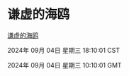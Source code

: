 # 谦虚的海鸥
[谦虚的海鸥](http://219.139.196.164:56308/qxdho/course/base/hotlink/index.php)

2024年 09月 04日 星期三 18:10:01 CST

2024年 09月 04日 星期三 10:10:01 GMT
